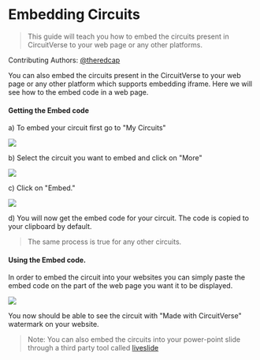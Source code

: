 # Embedding Circuits

> This guide will teach you how to embed the circuits present in CircuitVerse to your web page or any other platforms.

Contributing Authors: [@theredcap](https://github.com/theredcap)

You can also embed the circuits present in the  CircuitVerse to your web page or any other platform which supports embedding iframe. Here we will see how to the embed code in a web page.

#### Getting the Embed code

a) To embed your circuit first go to "My Circuits" 

![](/home/igaurab/Documents/CircuitVerseDocs/docs/images/embedding/mycircuit.jpg)

b) Select the circuit you want to embed and click on "More"

![](/home/igaurab/Documents/CircuitVerseDocs/docs/images/embedding/more.png)

c) Click on "Embed."

![](/home/igaurab/Documents/CircuitVerseDocs/docs/images/embedding/embed.png)

d) You will now get the embed code for your circuit. The code is copied to your clipboard by default.

> The same process is true for any other circuits. 

#### Using the Embed code.

In order to embed the circuit into your websites you can simply paste the embed code on the part of the web page you want it to be displayed. 

![](images/embedding/after_embedding.png)

You now should be able to see the circuit with "Made with CircuitVerse" watermark on your website.

> Note: You can also embed the circuits into your power-point slide through a third party tool called [liveslide](<https://www.liveslides.com/>)

